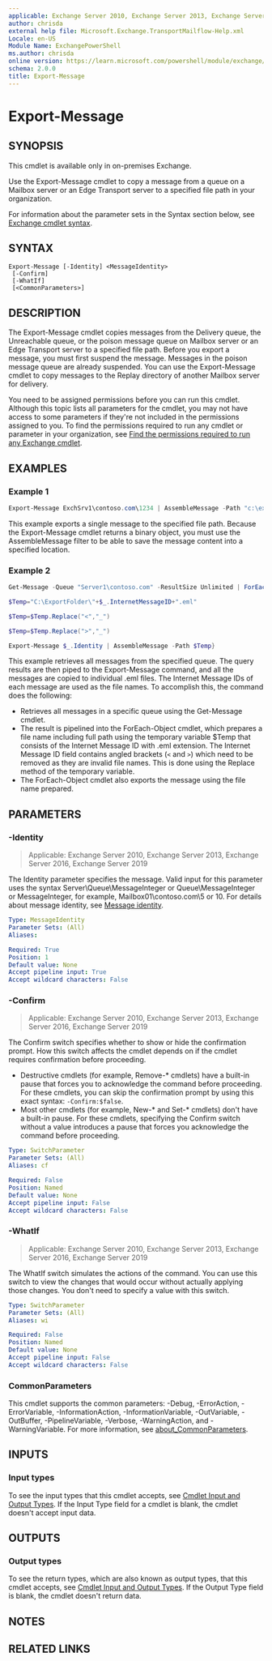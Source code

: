 ```yaml
---
applicable: Exchange Server 2010, Exchange Server 2013, Exchange Server 2016, Exchange Server 2019
author: chrisda
external help file: Microsoft.Exchange.TransportMailflow-Help.xml
Locale: en-US
Module Name: ExchangePowerShell
ms.author: chrisda
online version: https://learn.microsoft.com/powershell/module/exchange/export-message
schema: 2.0.0
title: Export-Message
---
```


# Export-Message

## SYNOPSIS
This cmdlet is available only in on-premises Exchange.

Use the Export-Message cmdlet to copy a message from a queue on a Mailbox server or an Edge Transport server to a specified file path in your organization.

For information about the parameter sets in the Syntax section below, see [Exchange cmdlet syntax](https://learn.microsoft.com/powershell/exchange/exchange-cmdlet-syntax).

## SYNTAX

```
Export-Message [-Identity] <MessageIdentity>
 [-Confirm]
 [-WhatIf]
 [<CommonParameters>]
```

## DESCRIPTION
The Export-Message cmdlet copies messages from the Delivery queue, the Unreachable queue, or the poison message queue on Mailbox server or an Edge Transport server to a specified file path. Before you export a message, you must first suspend the message. Messages in the poison message queue are already suspended. You can use the Export-Message cmdlet to copy messages to the Replay directory of another Mailbox server for delivery.

You need to be assigned permissions before you can run this cmdlet. Although this topic lists all parameters for the cmdlet, you may not have access to some parameters if they're not included in the permissions assigned to you. To find the permissions required to run any cmdlet or parameter in your organization, see [Find the permissions required to run any Exchange cmdlet](https://learn.microsoft.com/powershell/exchange/find-exchange-cmdlet-permissions).

## EXAMPLES

### Example 1
```powershell
Export-Message ExchSrv1\contoso.com\1234 | AssembleMessage -Path "c:\exportfolder\filename.eml"
```

This example exports a single message to the specified file path. Because the Export-Message cmdlet returns a binary object, you must use the AssembleMessage filter to be able to save the message content into a specified location.

### Example 2
```powershell
Get-Message -Queue "Server1\contoso.com" -ResultSize Unlimited | ForEach-Object {Suspend-Message $_.Identity -Confirm:$False

$Temp="C:\ExportFolder\"+$_.InternetMessageID+".eml"

$Temp=$Temp.Replace("<","_")

$Temp=$Temp.Replace(">","_")

Export-Message $_.Identity | AssembleMessage -Path $Temp}
```

This example retrieves all messages from the specified queue. The query results are then piped to the Export-Message command, and all the messages are copied to individual .eml files. The Internet Message IDs of each message are used as the file names. To accomplish this, the command does the following:

- Retrieves all messages in a specific queue using the Get-Message cmdlet.
- The result is pipelined into the ForEach-Object cmdlet, which prepares a file name including full path using the temporary variable $Temp that consists of the Internet Message ID with .eml extension. The Internet Message ID field contains angled brackets (`<` and `>`) which need to be removed as they are invalid file names. This is done using the Replace method of the temporary variable.
- The ForEach-Object cmdlet also exports the message using the file name prepared.

## PARAMETERS

### -Identity

> Applicable: Exchange Server 2010, Exchange Server 2013, Exchange Server 2016, Exchange Server 2019

The Identity parameter specifies the message. Valid input for this parameter uses the syntax Server\\Queue\\MessageInteger or Queue\\MessageInteger or MessageInteger, for example, Mailbox01\\contoso.com\\5 or 10. For details about message identity, see [Message identity](https://learn.microsoft.com/Exchange/mail-flow/queues/queues-and-messages-in-powershell#message-identity).

```yaml
Type: MessageIdentity
Parameter Sets: (All)
Aliases:

Required: True
Position: 1
Default value: None
Accept pipeline input: True
Accept wildcard characters: False
```

### -Confirm

> Applicable: Exchange Server 2010, Exchange Server 2013, Exchange Server 2016, Exchange Server 2019

The Confirm switch specifies whether to show or hide the confirmation prompt. How this switch affects the cmdlet depends on if the cmdlet requires confirmation before proceeding.

- Destructive cmdlets (for example, Remove-\* cmdlets) have a built-in pause that forces you to acknowledge the command before proceeding. For these cmdlets, you can skip the confirmation prompt by using this exact syntax: `-Confirm:$false`.
- Most other cmdlets (for example, New-\* and Set-\* cmdlets) don't have a built-in pause. For these cmdlets, specifying the Confirm switch without a value introduces a pause that forces you acknowledge the command before proceeding.

```yaml
Type: SwitchParameter
Parameter Sets: (All)
Aliases: cf

Required: False
Position: Named
Default value: None
Accept pipeline input: False
Accept wildcard characters: False
```

### -WhatIf

> Applicable: Exchange Server 2010, Exchange Server 2013, Exchange Server 2016, Exchange Server 2019

The WhatIf switch simulates the actions of the command. You can use this switch to view the changes that would occur without actually applying those changes. You don't need to specify a value with this switch.

```yaml
Type: SwitchParameter
Parameter Sets: (All)
Aliases: wi

Required: False
Position: Named
Default value: None
Accept pipeline input: False
Accept wildcard characters: False
```

### CommonParameters
This cmdlet supports the common parameters: -Debug, -ErrorAction, -ErrorVariable, -InformationAction, -InformationVariable, -OutVariable, -OutBuffer, -PipelineVariable, -Verbose, -WarningAction, and -WarningVariable. For more information, see [about_CommonParameters](https://go.microsoft.com/fwlink/p/?LinkID=113216).

## INPUTS

### Input types
To see the input types that this cmdlet accepts, see [Cmdlet Input and Output Types](https://go.microsoft.com/fwlink/p/?LinkId=616387). If the Input Type field for a cmdlet is blank, the cmdlet doesn't accept input data.

## OUTPUTS

### Output types
To see the return types, which are also known as output types, that this cmdlet accepts, see [Cmdlet Input and Output Types](https://go.microsoft.com/fwlink/p/?LinkId=616387). If the Output Type field is blank, the cmdlet doesn't return data.

## NOTES

## RELATED LINKS
